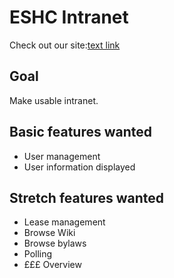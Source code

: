 # ESHC Intranet
Check out our site:[text link](http://edinburghcoop.wordpress.com/)

## Goal
Make usable intranet.

## Basic features wanted
* User management
* User information displayed

## Stretch features wanted
* Lease management
* Browse Wiki
* Browse bylaws
* Polling
* £££ Overview
